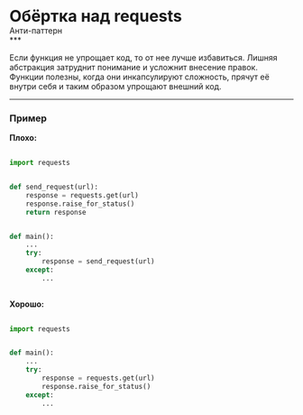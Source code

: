 
<div class="sticky-header">
  <div>
    <h1 style="margin: 0;">Обёртка над requests</h1>
    <p style="margin: 0;">Анти-паттерн</p>
  </div>
</div>
***

Если функция не упрощает код, то от нее лучше избавиться. Лишняя абстракция затруднит понимание и усложнит внесение правок. Функции полезны, когда они инкапсулируют сложность, прячут её внутри себя и таким образом упрощают внешний код.

***

### Пример 


                                    **Плохо:**

                                    ```python
                                    import requests


def send_request(url):
    response = requests.get(url)
    response.raise_for_status()
    return response


def main():
    ...
    try:
        response = send_request(url)
    except:
        ...
                                    ```


                                    **Хорошо:**

                                    ```python
                                    import requests


def main():
    ...
    try:
        response = requests.get(url)
        response.raise_for_status()
    except:
        ...
                                    ```


